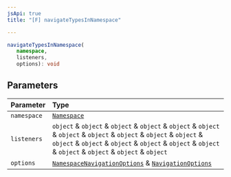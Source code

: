 ```yaml
---
jsApi: true
title: "[F] navigateTypesInNamespace"

---
```

```ts
navigateTypesInNamespace(
   namespace, 
   listeners, 
   options): void
```

## Parameters

| Parameter | Type |
| :------ | :------ |
| `namespace` | [`Namespace`](../interfaces/Namespace.md) |
| `listeners` | `object` & `object` & `object` & `object` & `object` & `object` & `object` & `object` & `object` & `object` & `object` & `object` & `object` & `object` & `object` & `object` & `object` & `object` & `object` & `object` & `object` |
| `options` | [`NamespaceNavigationOptions`](../interfaces/NamespaceNavigationOptions.md) & [`NavigationOptions`](../interfaces/NavigationOptions.md) |
